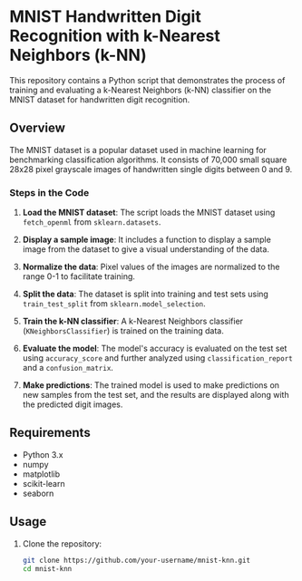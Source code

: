 # MNIST Handwritten Digit Recognition with k-Nearest Neighbors (k-NN)

This repository contains a Python script that demonstrates the process of training and evaluating a k-Nearest Neighbors (k-NN) classifier on the MNIST dataset for handwritten digit recognition.

## Overview

The MNIST dataset is a popular dataset used in machine learning for benchmarking classification algorithms. It consists of 70,000 small square 28x28 pixel grayscale images of handwritten single digits between 0 and 9.

### Steps in the Code

1. **Load the MNIST dataset**: The script loads the MNIST dataset using `fetch_openml` from `sklearn.datasets`.

2. **Display a sample image**: It includes a function to display a sample image from the dataset to give a visual understanding of the data.

3. **Normalize the data**: Pixel values of the images are normalized to the range 0-1 to facilitate training.

4. **Split the data**: The dataset is split into training and test sets using `train_test_split` from `sklearn.model_selection`.

5. **Train the k-NN classifier**: A k-Nearest Neighbors classifier (`KNeighborsClassifier`) is trained on the training data.

6. **Evaluate the model**: The model's accuracy is evaluated on the test set using `accuracy_score` and further analyzed using `classification_report` and a `confusion_matrix`.

7. **Make predictions**: The trained model is used to make predictions on new samples from the test set, and the results are displayed along with the predicted digit images.

## Requirements

- Python 3.x
- numpy
- matplotlib
- scikit-learn
- seaborn

## Usage

1. Clone the repository:

   ```bash
   git clone https://github.com/your-username/mnist-knn.git
   cd mnist-knn
